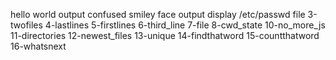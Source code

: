hello world output
confused smiley face output
display /etc/passwd file
3-twofiles
4-lastlines
5-firstlines
6-third_line
7-file
8-cwd_state 
10-no_more_js
11-directories
12-newest_files 
13-unique
14-findthatword 
15-countthatword 
16-whatsnext 
